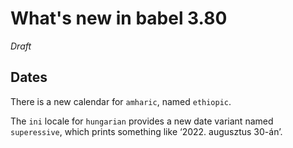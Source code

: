 # What's new in babel 3.80

*Draft*

## Dates

There is a new calendar for `amharic`, named `ethiopic`. 

The `ini` locale for `hungarian` provides a new date variant named
`superessive`, which prints something like ‘2022. augusztus 30-án’.